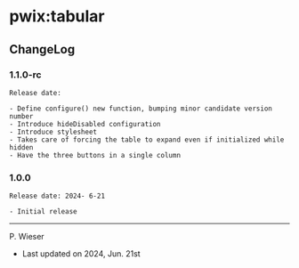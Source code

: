 # pwix:tabular

## ChangeLog

### 1.1.0-rc

    Release date:

    - Define configure() new function, bumping minor candidate version number
    - Introduce hideDisabled configuration
    - Introduce stylesheet
    - Takes care of forcing the table to expand even if initialized while  hidden
    - Have the three buttons in a single column

### 1.0.0

    Release date: 2024- 6-21

    - Initial release

---
P. Wieser
- Last updated on 2024, Jun. 21st
